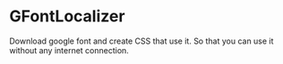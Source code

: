 # GFontLocalizer
Download google font and create CSS that use it. So that you can use it without any internet connection.
